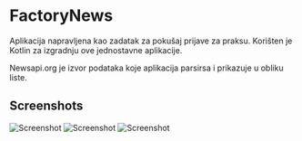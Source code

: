 # FactoryNews
Aplikacija napravljena kao zadatak za pokušaj prijave za praksu.
Korišten je Kotlin za izgradnju ove jednostavne aplikacije.

Newsapi.org je izvor podataka koje aplikacija parsirsa i prikazuje u obliku liste.

## Screenshots

![Screenshot](https://i.imgur.com/wJ7Zxi0.jpg)
![Screenshot](https://i.imgur.com/EiprhvT.jpg)
![Screenshot](https://i.imgur.com/keHNzBv.jpg)
